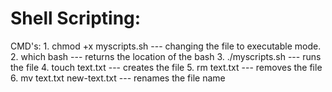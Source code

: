 # Shell Scripting:

CMD's:
    1. chmod +x myscripts.sh  ---  changing the file to executable mode.
    2. which bash  ---  returns the location of the bash
    3. ./myscripts.sh  ---  runs the file
    4. touch text.txt  --- creates the file
    5. rm text.txt  ---  removes the file
    6. mv text.txt new-text.txt  ---  renames the file name